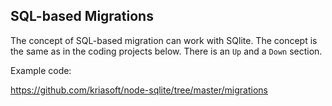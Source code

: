 ## SQL-based Migrations

The concept of SQL-based migration can work with SQlite. The concept is the same as in the coding projects below. There is an `Up` and a `Down` section. 

Example code:

https://github.com/kriasoft/node-sqlite/tree/master/migrations